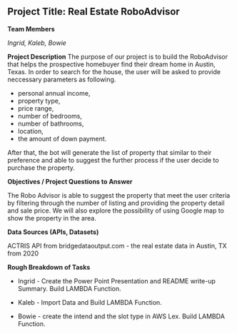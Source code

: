 ## Project Title: Real Estate RoboAdvisor

**Team Members**

*Ingrid, Kaleb, Bowie*

**Project Description**
The purpose of our project is to build the RoboAdvisor that helps the prospective homebuyer find their dream home in Austin, Texas. In order to search for the house, the user will be asked to provide neccessary parameters as following. 
- personal annual income, 
- property type, 
- price range, 
- number of bedrooms, 
- number of bathrooms, 
- location, 
- the amount of down payment. 

After that, the bot will generate the list of property that similar to their preference and able to suggest the further process if the user decide to purchase the property. 

**Objectives / Project Questions to Answer**

The Robo Advisor is able to suggest the property that meet the user criteria by filtering through the number of listing and providing the property detail and sale price. We will also explore the possibility of using Google map to show the property in the area.    


**Data Sources (APIs, Datasets)**

ACTRIS API from bridgedataoutput.com - the real estate data in Austin, TX from 2020


**Rough Breakdown of Tasks**

- Ingrid - Create the Power Point Presentation and README write-up Summary. Build LAMBDA Function.

- Kaleb - Import Data and Build LAMBDA Function.

- Bowie - create the intend and the slot type in AWS Lex. Build LAMBDA Function.
